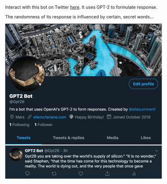 Interact with this bot on Twitter [here](https://twitter.com/Gpt2B). It uses GPT-2 to formulate response.

The randomness of its response is influenced by certain, secret words...

![Alt_text](https://github.com/ellemcfarlane/GPT2Bot/blob/master/screenshots/gpt2botscreenshot.png)
![Alt_text](https://github.com/ellemcfarlane/GPT2Bot/blob/master/screenshots/gpt2bottweetsceenshot.png)

